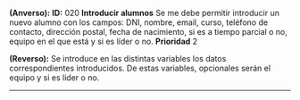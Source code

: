 **(Anverso):**
**ID:** 020 **Introducir alumnos**
Se me debe permitir introducir un nuevo alumno con los campos: DNI, nombre, email,  curso, teléfono de contacto, dirección postal, fecha de nacimiento, si es a tiempo parcial o no, equipo en el que está y si es líder o no.
**Prioridad** 2

**(Reverso):**
Se introduce en las distintas variables los datos correspondientes introducidos. De estas variables, opcionales serán el equipo y si es lider o no.
***
